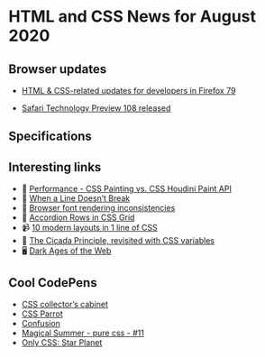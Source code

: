 # HTML and CSS News for August 2020

## Browser updates

- [HTML & CSS-related updates for developers in Firefox 79](https://developer.mozilla.org/en-US/docs/Mozilla/Firefox/Releases/79)

- [Safari Technology Preview 108 released](https://webkit.org/blog/10840/release-notes-for-safari-technology-preview-108/)

## Specifications


## Interesting links

- 📝 [Performance - CSS Painting vs. CSS Houdini Paint API](https://lisilinhart.info/posts/css-houdini-performance)
- 📝 [When a Line Doesn’t Break](https://css-tricks.com/when-a-line-doesnt-break/)
- 📝 [Browser font rendering inconsistencies](https://blog.stephaniestimac.com/posts/2020/06/browser-fonts/)
- 📝 [Accordion Rows in CSS Grid](https://meyerweb.com/eric/thoughts/2020/07/01/accordion-rows-in-css-grid)
- 📹 [10 modern layouts in 1 line of CSS](https://youtu.be/qm0IfG1GyZU)
- 📝 [The Cicada Principle, revisited with CSS variables](https://lea.verou.me/2020/07/the-cicada-principle-revisited-with-css-variables/)
- 🖥 [Dark Ages of the Web](https://pavellaptev.github.io/web-dark-ages/)

## Cool CodePens

- [CSS collector’s cabinet](https://codepen.io/lynnandtonic/pen/LYGjqOo)
- [CSS Parrot](https://codepen.io/aitchiss/pen/XWXzxGq)
- [Confusion](https://codepen.io/tiffachoo/pen/abdLKaP)
- [Magical Summer - pure css - #11](https://codepen.io/ig_design/pen/KKVZdPq)
- [Only CSS: Star Planet](https://codepen.io/YusukeNakaya/pen/LYGOdeE)
